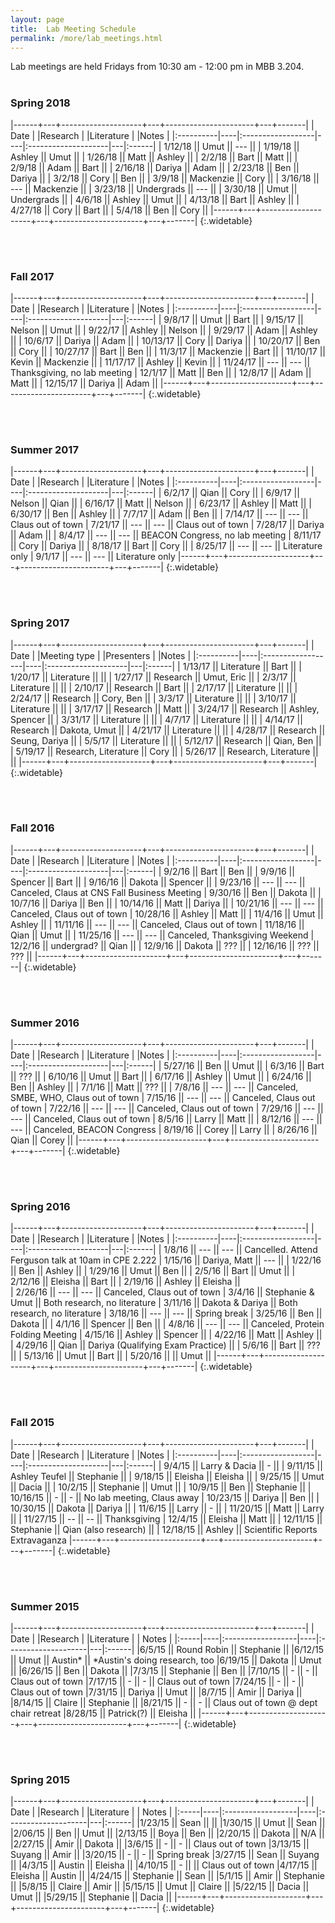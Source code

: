 ```yaml
---
layout: page
title:  Lab Meeting Schedule
permalink: /more/lab_meetings.html
---
```


Lab meetings are held Fridays from 10:30 am - 12:00 pm in MBB 3.204.
<br><br>

### Spring 2018

|------+---+--------------------+---+----------------------+---+-------|
| Date      |    |Research       |    |Literature |         |Notes      |
|:----------|----|:------------------|----|:--------------------|---|:------|
| 1/12/18 || Umut || --- ||
| 1/19/18 || Ashley || Umut ||
| 1/26/18 || Matt || Ashley ||
| 2/2/18 || Bart || Matt ||
| 2/9/18 || Adam || Bart ||
| 2/16/18 || Dariya || Adam ||
| 2/23/18 || Ben || Dariya ||
| 3/2/18 || Cory || Ben ||
| 3/9/18 || Mackenzie || Cory ||
| 3/16/18 || --- || Mackenzie ||
| 3/23/18 || Undergrads || --- ||
| 3/30/18 || Umut || Undergrads ||
| 4/6/18 || Ashley || Umut ||
| 4/13/18 || Bart || Ashley ||
| 4/27/18 || Cory || Bart || 
| 5/4/18 || Ben || Cory ||
|------+---+--------------------+---+----------------------+---+-------|
{:.widetable}

<br /><br />

### Fall 2017

|------+---+--------------------+---+----------------------+---+-------|
| Date      |    |Research       |    |Literature |         |Notes      |
|:----------|----|:------------------|----|:--------------------|---|:------|
| 9/8/17  || Umut || Bart || 
| 9/15/17   || Nelson || Umut ||
| 9/22/17  || Ashley || Nelson ||
| 9/29/17  || Adam || Ashley || 
| 10/6/17  || Dariya || Adam ||
| 10/13/17   || Cory || Dariya ||
| 10/20/17   || Ben || Cory || 
| 10/27/17  || Bart || Ben ||
| 11/3/17  || Mackenzie || Bart || 
| 11/10/17  || Kevin || Mackenzie || 
| 11/17/17   || Ashley || Kevin  ||
| 11/24/17 || --- || --- || Thanksgiving, no lab meeting
| 12/1/17  || Matt || Ben || 
| 12/8/17  || Adam || Matt  || 
| 12/15/17  || Dariya || Adam ||
|------+---+--------------------+---+----------------------+---+-------|
{:.widetable}

<br /><br />

### Summer 2017

|------+---+--------------------+---+----------------------+---+-------|
| Date      |    |Research       |    |Literature |         |Notes      |
|:----------|----|:------------------|----|:--------------------|---|:------|
| 6/2/17  || Qian || Cory || 
| 6/9/17   || Nelson || Qian ||
| 6/16/17  || Matt || Nelson ||
| 6/23/17  || Ashley || Matt || 
| 6/30/17  || Ben || Ashley ||
| 7/7/17   || Adam || Ben ||
| 7/14/17   || --- || --- || Claus out of town 
| 7/21/17  || --- || --- || Claus out of town
| 7/28/17  || Dariya || Adam || 
| 8/4/17  || --- || --- || BEACON Congress, no lab meeting 
| 8/11/17   || Cory || Dariya  || 
| 8/18/17  || Bart || Cory || 
| 8/25/17  || --- || ---  || Literature only 
| 9/1/17  || --- || --- || Literature only
|------+---+--------------------+---+----------------------+---+-------|
{:.widetable}

<br /><br />

### Spring 2017

|------+---+--------------------+---+----------------------+---+-------|
| Date      |    |Meeting type        |    |Presenters |         |Notes      |
|:----------|----|:------------------|----|:--------------------|---|:------|
| 1/13/17  || Literature || Bart || 
| 1/20/17   || Literature || ||
| 1/27/17  || Research || Umut, Eric ||
| 2/3/17  || Literature || || 
| 2/10/17  || Research || Bart ||
| 2/17/17   || Literature || ||
| 2/24/17   || Research || Cory, Ben || 
| 3/3/17  || Literature || ||
| 3/10/17  || Literature ||  || 
| 3/17/17  || Research || Matt || 
| 3/24/17   || Research || Ashley, Spencer || 
| 3/31/17  || Literature ||  || 
| 4/7/17  || Literature ||  || 
| 4/14/17  || Research || Dakota, Umut || 
| 4/21/17  || Literature || ||
| 4/28/17  || Research || Seung, Dariya ||
| 5/5/17  || Literature ||  || 
| 5/12/17  || Research || Qian, Ben || 
| 5/19/17  || Research, Literature || Cory ||
| 5/26/17  || Research, Literature ||  ||
|------+---+--------------------+---+----------------------+---+-------|
{:.widetable}

<br /><br />

### Fall 2016

|------+---+--------------------+---+----------------------+---+-------|
| Date      |    |Research           |    |Literature |         |Notes      |
|:----------|----|:------------------|----|:--------------------|---|:------|
| 9/2/16  || Bart || Ben ||
| 9/9/16   || Spencer || Bart ||
| 9/16/16  || Dakota || Spencer ||
| 9/23/16  || --- || --- || Canceled, Claus at CNS Fall Business Meeting
| 9/30/16  || Ben || Dakota ||
| 10/7/16   || Dariya || Ben ||
| 10/14/16   || Matt || Dariya || 
| 10/21/16  || --- || --- || Canceled, Claus out of town
| 10/28/16  || Ashley || Matt || 
| 11/4/16  || Umut || Ashley || 
| 11/11/16   || --- || --- || Canceled, Claus out of town
| 11/18/16  || Qian || Umut || 
| 11/25/16  || --- || --- || Canceled, Thanksgiving Weekend
| 12/2/16  || undergrad? || Qian ||
| 12/9/16  || Dakota || ??? ||
| 12/16/16  || ??? || ??? ||
|------+---+--------------------+---+----------------------+---+-------|
{:.widetable}

<br /><br />

### Summer 2016

|------+---+--------------------+---+----------------------+---+-------|
| Date      |    |Research           |    |Literature |         |Notes      |
|:----------|----|:------------------|----|:--------------------|---|:------|
| 5/27/16  || Ben || Umut ||
| 6/3/16   || Bart || ??? ||
| 6/10/16  || Umut || Bart ||
| 6/17/16  || Ashley || Umut ||
| 6/24/16  || Ben || Ashley ||
| 7/1/16   || Matt || ??? ||
| 7/8/16   || --- || --- || Canceled, SMBE, WHO, Claus out of town
| 7/15/16  || --- || --- || Canceled, Claus out of town
| 7/22/16  || --- || --- || Canceled, Claus out of town
| 7/29/16  || --- || --- || Canceled, Claus out of town
| 8/5/16   || Larry || Matt ||
| 8/12/16  || --- || --- || Canceled, BEACON Congress
| 8/19/16  || Corey || Larry ||
| 8/26/16  || Qian || Corey ||
|------+---+--------------------+---+----------------------+---+-------|
{:.widetable}

<br /><br />

### Spring 2016

|------+---+--------------------+---+----------------------+---+-------|
| Date      |    |Research           |    |Literature |         |Notes      |
|:----------|----|:------------------|----|:--------------------|---|:------|
|  1/8/16  || --- || --- || Cancelled. Attend Ferguson talk at 10am in CPE 2.222
|  1/15/16 || Dariya, Matt  || ---  ||
|  1/22/16 || Ben   || Ashley ||
|  1/29/16 || Umut   || Ben ||
|   2/5/16 || Bart   || Umut ||
|  2/12/16 || Eleisha  || Bart  ||
|  2/19/16 || Ashley  || Eleisha  ||  
| 2/26/16  || ---  || ---  || Canceled, Claus out of town
| 3/4/16   || Stephanie  & Umut || Both research, no literature
|  3/11/16 || Dakota  & Dariya  || Both research, no literature
| 3/18/16  || ---  || --- || Spring break
| 3/25/16  || Ben || Dakota ||
|  4/1/16  || Spencer  || Ben ||
| 4/8/16   || ---  || --- || Canceled, Protein Folding Meeting
| 4/15/16  || Ashley  || Spencer ||
| 4/22/16  || Matt  || Ashley ||
| 4/29/16  || Qian  || Dariya (Qualifying Exam Practice) ||
| 5/6/16  || Bart  || ??? ||
| 5/13/16  || Umut  || Bart ||
| 5/20/16  ||   || Umut ||
|------+---+--------------------+---+----------------------+---+-------|
{:.widetable}


 <br><br>

### Fall 2015

|------+---+--------------------+---+----------------------+---+-------|
| Date      |    |Research           |    |Literature |         |Notes      |
|:----------|----|:------------------|----|:--------------------|---|:------|
|  9/4/15  || Larry & Dacia  || -  ||
|  9/11/15 || Ashley Teufel  || Stephanie ||
|  9/18/15 || Eleisha   || Eleisha ||
|  9/25/15 || Umut   || Dacia ||
|  10/2/15 || Stephanie  || Umut ||
|  10/9/15 || Ben  || Stephanie  ||
| 10/16/15 || -  || - ||  No lab meeting, Claus away
| 10/23/15 || Dariya  || Ben  ||
| 10/30/15 || Dakota  || Dariya ||
|  11/6/15 || Larry  || - ||
| 11/20/15 || Matt  || Larry ||
| 11/27/15 || --  || -- || Thanksgiving
|  12/4/15 || Eleisha  || Matt ||
| 12/11/15 || Stephanie || Qian (also research) ||
| 12/18/15 || Ashley    || Scientific Reports Extravaganza
|------+---+--------------------+---+----------------------+---+-------|
{:.widetable}


<br><br>

### Summer 2015

|------+---+--------------------+---+----------------------+---+-------|
| Date |    |Research |    |Literature |   | Notes |
|:-----|----|:------------------|----|:--------------------|---|:------|
|6/5/15  || Round Robin   || Stephanie ||
|6/12/15 || Umut          || Austin*   || *Austin's doing research, too
|6/19/15 || Dakota        || Umut      ||
|6/26/15 || Ben           || Dakota    ||
|7/3/15  || Stephanie     || Ben       ||
|7/10/15 ||  -            ||  -        || Claus out of town
|7/17/15 ||  -            ||  -        || Claus out of town
|7/24/15 ||  -            ||  -        || Claus out of town
|7/31/15 || Dariya        || Umut      ||
|8/7/15  || Amir          || Dariya    ||
|8/14/15 || Claire        || Stephanie ||
|8/21/15 || -             || -         || Claus out of town @ dept chair retreat
|8/28/15 || Patrick(?)    || Eleisha   ||
|------+---+--------------------+---+----------------------+---+-------|
{:.widetable}


<br><br>

### Spring 2015

|------+---+--------------------+---+----------------------+---+-------|
| Date |    |Research |    |Literature |   | Notes |
|:-----|----|:------------------|----|:--------------------|---|:------|
|1/23/15 || Sean      ||           ||
|1/30/15 || Umut      || Sean      ||
|2/06/15 || Ben       || Umut      ||
|2/13/15 || Boya      || Ben       ||
|2/20/15 || Dakota    || N/A       ||
|2/27/15 || Amir      || Dakota    ||
|3/6/15  || -         ||  -        || Claus out of town
|3/13/15 || Suyang    || Amir      ||
|3/20/15 || -         ||  -        || Spring break
|3/27/15 || Sean      || Suyang    ||
|4/3/15  || Austin    || Eleisha   ||
|4/10/15 ||    -      ||           || Claus out of town
|4/17/15 || Eleisha   || Austin    ||
|4/24/15 || Stephanie || Sean      ||
|5/1/15  || Amir      || Stephanie ||
|5/8/15  || Claire    || Amir      ||
|5/15/15 || Umut      || Claire    ||
|5/22/15 || Dacia     || Umut      ||
|5/29/15 || Stephanie || Dacia     ||
|------+---+--------------------+---+----------------------+---+-------|
{:.widetable}
